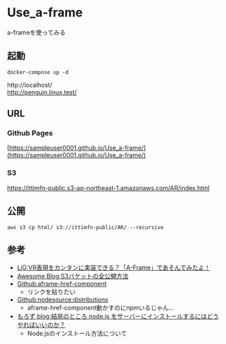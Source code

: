 # Use_a-frame
a-frameを使ってみる

## 起動

```
docker-compose up -d
```

http://localhost/  
http://penguin.linux.test/

## URL

### Github Pages
[https://sampleuser0001.github.io/Use_a-frame/](https://sampleuser0001.github.io/Use_a-frame/)

### S3
https://ittimfn-public.s3-ap-northeast-1.amazonaws.com/AR/index.html

## 公開

```
aws s3 cp html/ s3://ittimfn-public/AR/ --recursive
```

## 参考

- [LiG:VR表現をカンタンに実装できる？「A-Frame」であそんでみたよ！](https://liginc.co.jp/433398)
- [Awesome Blog:S3バケットの全公開方法](https://awesome-linus.com/2020/02/04/s3-bucket-public-access/)
- [Github:aframe-href-component](https://github.com/gasolin/aframe-href-component)
  - リンクを貼りたい
- [Github:nodesource:distributions](https://github.com/nodesource/distributions/blob/master/README.md#installation-instructions)
  - aframe-href-component動かすのにnpmいるじゃん…
- [もろず blog:結局のところ node.js をサーバーにインストールするにはどうやればいいのか？](https://moro-archive.hatenablog.com/entry/2015/07/27/225747)
  - Node.jsのインストール方法について